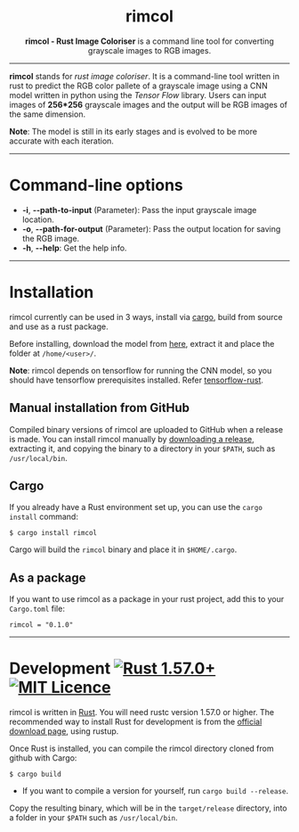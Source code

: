 <div align="center">

# **rimcol**

**rimcol - Rust Image Coloriser** is a command line tool for converting grayscale images to RGB images.

</div>

---

**rimcol** stands for *rust image coloriser*. It is a command-line tool written in rust to predict the RGB color pallete of a grayscale image using a CNN model written in python using the *Tensor Flow* library. Users can input images of **256*256** grayscale images and the output will be RGB images of the same dimension.

**Note**: The model is still in its early stages and is evolved to be more accurate with each iteration.

---

<h1>Command-line options</h1>

* **-i**, **--path-to-input** (Parameter): Pass the input grayscale image location.
* **-o**, **--path-for-output** (Parameter): Pass the output location for saving the RGB image.
* **-h**, **--help**: Get the help info.

---

<h1>Installation</h1>

rimcol currently can be used in 3 ways, install via [cargo](https://doc.rust-lang.org/cargo/), build from source and use as a rust package.

Before installing, download the model from <a href="https://drive.google.com/drive/folders/1-Q--MxdkfbO26UHIKBlrkRSY9TT2VFG4?usp=sharing" target="_blank">here</a>,
extract it and place the folder at `/home/<user>/`.

**Note**: rimcol depends on tensorflow for running the CNN model, so you should have tensorflow prerequisites installed. Refer [tensorflow-rust](https://github.com/tensorflow/rust).

## Manual installation from GitHub

Compiled binary versions of rimcol are uploaded to GitHub when a release is made.
You can install rimcol manually by [downloading a release](https://github.com/ligmitz/rimcol/releases), extracting it, and copying the binary to a directory in your `$PATH`, such as `/usr/local/bin`.

## Cargo

If you already have a Rust environment set up, you can use the `cargo install` command:

    $ cargo install rimcol

Cargo will build the `rimcol` binary and place it in `$HOME/.cargo`.

## As a package

If you want to use rimcol as a package in your rust project, add this to your `Cargo.toml` file:

```
rimcol = "0.1.0"
```

---

<a id="development">
<h1>Development

<a href="https://blog.rust-lang.org/2021/12/02/Rust-1.57.0.html">
    <img src="https://img.shields.io/badge/rustc-1.57.0+-lightgray.svg" alt="Rust 1.57.0+" />
</a>

<a href="https://github.com/ogham/exa/blob/master/LICENCE">
    <img src="https://img.shields.io/badge/licence-MIT-green" alt="MIT Licence" />
</a>
</h1></a>

rimcol is written in [Rust](https://www.rust-lang.org/).
You will need rustc version 1.57.0 or higher.
The recommended way to install Rust for development is from the [official download page](https://www.rust-lang.org/tools/install), using rustup.

Once Rust is installed, you can compile the rimcol directory cloned from github with Cargo:

    $ cargo build

- If you want to compile a version for yourself, run `cargo build --release`.

Copy the resulting binary, which will be in the `target/release` directory, into a folder in your `$PATH` such as `/usr/local/bin`.
